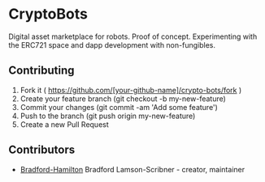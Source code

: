 # CryptoBots

Digital asset marketplace for robots. Proof of concept. Experimenting with the ERC721
space and dapp development with non-fungibles.

## Contributing

1. Fork it ( https://github.com/[your-github-name]/crypto-bots/fork )
2. Create your feature branch (git checkout -b my-new-feature)
3. Commit your changes (git commit -am 'Add some feature')
4. Push to the branch (git push origin my-new-feature)
5. Create a new Pull Request

## Contributors

- [Bradford-Hamilton](https://github.com/bradford-hamilton) Bradford Lamson-Scribner - creator, maintainer
